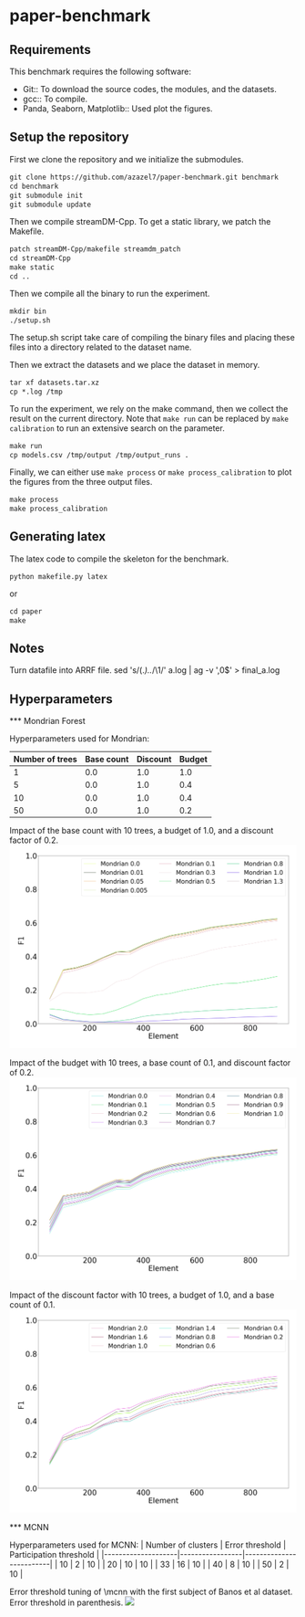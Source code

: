 paper-benchmark
===============

Requirements
------------
This benchmark requires the following software:
- Git:: To download the source codes, the modules, and the datasets.
- gcc:: To compile.
- Panda, Seaborn, Matplotlib:: Used plot the figures.

Setup the repository
--------------------
First we clone the repository and we initialize the submodules.
```
git clone https://github.com/azazel7/paper-benchmark.git benchmark
cd benchmark
git submodule init
git submodule update
```

Then we compile streamDM-Cpp. To get a static library, we patch the Makefile.
```
patch streamDM-Cpp/makefile streamdm_patch
cd streamDM-Cpp
make static
cd ..
```

Then we compile all the binary to run the experiment.
```
mkdir bin
./setup.sh
```
The setup.sh script take care of compiling the binary files and placing these files into a directory related to the dataset name.

Then we extract the datasets and we place the dataset in memory.
```
tar xf datasets.tar.xz
cp *.log /tmp
```

To run the experiment, we rely on the make command, then we collect the result
on the current directory. Note that `make run` can be replaced by `make
calibration` to run an extensive search on the parameter.
```
make run
cp models.csv /tmp/output /tmp/output_runs .
```

Finally, we can either use `make process` or `make process_calibration` to plot the figures from the three output files.
```
make process
make process_calibration
```

Generating latex
----------------

The latex code to compile the skeleton for the benchmark.

```
python makefile.py latex
```

or

```
cd paper
make
```



Notes
-----
Turn datafile into ARRF file.
sed 's/\(.*\)\..*/\1/' a.log | ag -v ',0$' > final_a.log


Hyperparameters
---------------

*** Mondrian Forest

Hyperparameters used for Mondrian:

| Number of trees | Base count | Discount | Budget |
|-----------------|------------|----------|--------|
| 1               | 0.0        | 1.0      | 1.0    |
| 5               | 0.0        | 1.0      | 0.4    |
| 10              | 0.0        | 1.0      | 0.4    |
| 50              | 0.0        | 1.0      | 0.2    |

Impact of the base count with 10 trees, a budget of 1.0, and a discount factor of 0.2.
![](paper/figures/calibration_mondrian_base.png)

Impact of the budget with 10 trees, a base count of 0.1, and discount factor of 0.2.
![](paper/figures/calibration_mondrian_discount.png)

Impact of the discount factor with 10 trees, a budget of 1.0, and a base count of 0.1.
![](paper/figures/calibration_mondrian_lifetime.png)

*** MCNN

Hyperparameters used for MCNN:
| Number of clusters | Error threshold | Participation threshold |
|--------------------|-----------------|-------------------------|
| 10                 | 2               | 10                      |
| 20                 | 10              | 10                      |
| 33                 | 16              | 10                      |
| 40                 | 8               | 10                      |
| 50                 | 2               | 10                      |

Error threshold tuning of \mcnn with the first subject of Banos et al dataset. Error threshold in parenthesis.
![](paper/calibration_mcnn.png)


